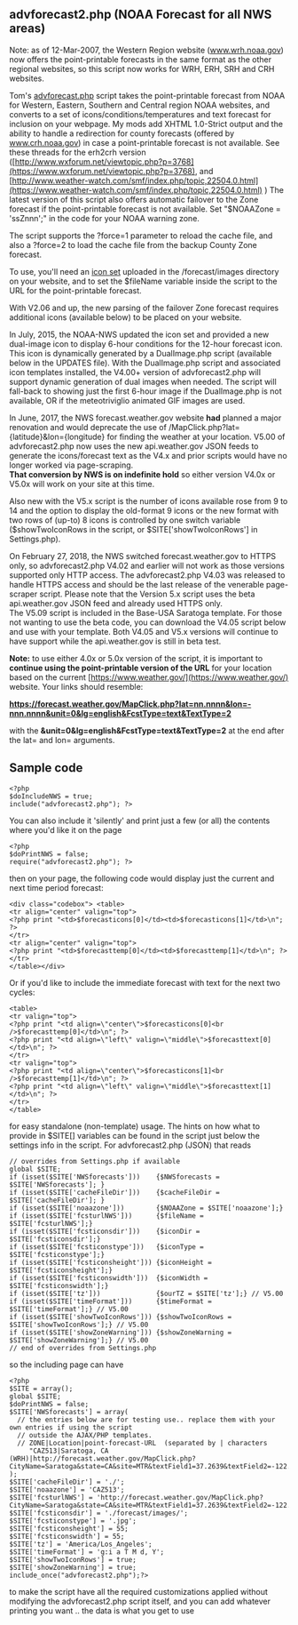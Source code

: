 ## advforecast2.php (NOAA Forecast for all NWS areas)

Note: as of 12-Mar-2007, the Western Region website (www.wrh.noaa.gov) now offers the point-printable forecasts in the same format as the other regional websites, so this script now works for WRH, ERH, SRH and CRH websites.

Tom's [advforecast.php](http://www.carterlake.org/advforecast.php.txt) script takes the point-printable forecast from NOAA for Western, Eastern, Southern and Central region NOAA websites, and converts to a set of icons/conditions/temperatures and text forecast for inclusion on your webpage. My mods add XHTML 1.0-Strict output and the ability to handle a redirection for county forecasts (offered by www.crh.noaa.gov) in case a point-printable forecast is not available. See these threads for the erh2crh version ([http://www.wxforum.net/viewtopic.php?p=3768](https://www.wxforum.net/viewtopic.php?p=3768), and [http://www.weather-watch.com/smf/index.php/topic,22504.0.html](https://www.weather-watch.com/smf/index.php/topic,22504.0.html) ) The latest version of this script also offers automatic failover to the Zone forecast if the point-printable forecast is not available. Set "$NOAAZone = 'ssZnnn';" in the code for your NOAA warning zone.

The script supports the ?force=1 parameter to reload the cache file, and also a ?force=2 to load the cache file from the backup County Zone forecast.

To use, you'll need an [icon set](https://saratoga-weather.org/saratoga-icons2.zip) uploaded in the /forecast/images directory on your website, and to set the $fileName variable inside the script to the URL for the point-printable forecast.

With V2.06 and up, the new parsing of the failover Zone forecast requires additional icons (available below) to be placed on your website.

In July, 2015, the NOAA-NWS updated the icon set and provided a new dual-image icon to display 6-hour conditions for the 12-hour forecast icon. This icon is dynamically generated by a DualImage.php script (available below in the UPDATES file). With the DualImage.php script and associated icon templates installed, the V4.00+ version of advforecast2.php will support dynamic generation of dual images when needed. The script will fall-back to showing just the first 6-hour image if the DualImage.php is not available, OR if the meteotriviglio animated GIF images are used.

In June, 2017, the NWS forecast.weather.gov website **had** planned a major renovation and would deprecate the use of /MapClick.php?lat={latitude}&lon={longitude} for finding the weather at your location. V5.00 of advforecast2.php now uses the new api.weather.gov JSON feeds to generate the icons/forecast text as the V4.x and prior scripts would have no longer worked via page-scraping.  
**That conversion by NWS is on indefinite hold** so either version V4.0x or V5.0x will work on your site at this time.  

Also new with the V5.x script is the number of icons available rose from 9 to 14 and the option to display the old-format 9 icons or the new format with two rows of (up-to) 8 icons is controlled by one switch variable ($showTwoIconRows in the script, or $SITE['showTwoIconRows'] in Settings.php).


On February 27, 2018, the NWS switched forecast.weather.gov to HTTPS only, so advforecast2.php V4.02 and earlier will not work as those versions supported only HTTP access. The advforecast2.php V4.03 was released to handle HTTPS access and should be the last release of the venerable page-scraper script. Please note that the Version 5.x script uses the beta api.weather.gov JSON feed and already used HTTPS only.  
The V5.09 script is included in the Base-USA Saratoga template. For those not wanting to use the beta code, you can download the V4.05 script below and use with your template. Both V4.05 and V5.x versions will continue to have support while the api.weather.gov is still in beta test.

**Note:** to use either 4.0x or 5.0x version of the script, it is important to **continue using the point-printable version of the URL** for your location based on the current [https://www.weather.gov/](https://www.weather.gov/) website. Your links should resemble:

**https://forecast.weather.gov/MapClick.php?lat=nn.nnnn&lon=-nnn.nnnn&unit=0&lg=english&FcstType=text&TextType=2**

with the **&unit=0&lg=english&FcstType=text&TextType=2** at the end after the lat= and lon= arguments.


## Sample code

```
<?php  
$doIncludeNWS = true;  
include("advforecast2.php"); ?>
```

You can also include it 'silently' and print just a few (or all) the contents where you'd like it on the page

```
<?php  
$doPrintNWS = false;  
require("advforecast2.php"); ?>  
```

then on your page, the following code would display just the current and next time period forecast:

```
<div class="codebox"> <table>  
<tr align="center" valign="top">  
<?php print "<td>$forecasticons[0]</td><td>$forecasticons[1]</td>\n"; ?>  
</tr>  
<tr align="center" valign="top">  
<?php print "<td>$forecasttemp[0]</td><td>$forecasttemp[1]</td>\n"; ?>  
</tr>  
</table></div>
```


Or if you'd like to include the immediate forecast with text for the next two cycles:

```
<table>  
<tr valign="top">  
<?php print "<td align=\"center\">$forecasticons[0]<br />$forecasttemp[0]</td>\n"; ?>  
<?php print "<td align=\"left\" valign=\"middle\">$forecasttext[0]</td>\n"; ?>  
</tr>  
<tr valign="top">  
<?php print "<td align=\"center\">$forecasticons[1]<br />$forecasttemp[1]</td>\n"; ?>  
<?php print "<td align=\"left\" valign=\"middle\">$forecasttext[1]</td>\n"; ?>  
</tr>  
</table>
```
for easy standalone (non-template) usage.  The hints on how what to provide in $SITE[] variables can be found in the script just below the settings info in the script.  For advforecast2.php (JSON) that reads

```
// overrides from Settings.php if available
global $SITE;
if (isset($SITE['NWSforecasts']))    {$NWSforecasts = $SITE['NWSforecasts']; }
if (isset($SITE['cacheFileDir']))    {$cacheFileDir = $SITE['cacheFileDir']; }
if (isset($SITE['noaazone']))        {$NOAAZone = $SITE['noaazone'];}
if (isset($SITE['fcsturlNWS']))      {$fileName = $SITE['fcsturlNWS'];}
if (isset($SITE['fcsticonsdir']))    {$iconDir = $SITE['fcsticonsdir'];}
if (isset($SITE['fcsticonstype']))   {$iconType = $SITE['fcsticonstype'];}
if (isset($SITE['fcsticonsheight'])) {$iconHeight = $SITE['fcsticonsheight'];}
if (isset($SITE['fcsticonswidth']))  {$iconWidth = $SITE['fcsticonswidth'];}
if (isset($SITE['tz']))              {$ourTZ = $SITE['tz'];} // V5.00
if (isset($SITE['timeFormat']))      {$timeFormat = $SITE['timeFormat'];} // V5.00
if (isset($SITE['showTwoIconRows'])) {$showTwoIconRows = $SITE['showTwoIconRows'];} // V5.00
if (isset($SITE['showZoneWarning'])) {$showZoneWarning = $SITE['showZoneWarning'];} // V5.00
// end of overrides from Settings.php
```
  so the including page can have

```
<?php
$SITE = array();
global $SITE;
$doPrintNWS = false;
$SITE['NWSforecasts'] = array(  
  // the entries below are for testing use.. replace them with your own entries if using the script  
  // outside the AJAX/PHP templates.  
  // ZONE|Location|point-forecast-URL  (separated by | characters  
     "CAZ513|Saratoga, CA (WRH)|http://forecast.weather.gov/MapClick.php?CityName=Saratoga&state=CA&site=MTR&textField1=37.2639&textField2=-122.022&e=1&TextType=2",
);
$SITE['cacheFileDir'] = './';
$SITE['noaazone'] = 'CAZ513';
$SITE['fcsturlNWS'] = 'http://forecast.weather.gov/MapClick.php?CityName=Saratoga&state=CA&site=MTR&textField1=37.2639&textField2=-122.022&e=1&TextType=2';
$SITE['fcsticonsdir'] = './forecast/images/';
$SITE['fcsticonstype'] = '.jpg';
$SITE['fcsticonsheight'] = 55;
$SITE['fcsticonswidth'] = 55;
$SITE['tz'] = 'America/Los_Angeles';
$SITE['timeFormat'] = 'g:i a T M d, Y';
$SITE['showTwoIconRows'] = true;
$SITE['showZoneWarning'] = true;
include_once("advforecast2.php");?>
```

to make the script have all the required customizations applied without modifying the advforecast2.php script itself, and you can add whatever printing you want .. the data is what you get to use
